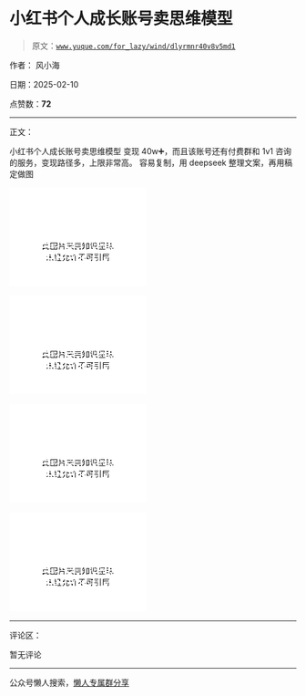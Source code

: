# 小红书个人成长账号卖思维模型

> 原文：[`www.yuque.com/for_lazy/wind/dlyrmnr40v8v5md1`](https://www.yuque.com/for_lazy/wind/dlyrmnr40v8v5md1)

作者： 风小海

日期：2025-02-10

点赞数：**72**

* * *

正文：

小红书个人成长账号卖思维模型 变现 40w➕，而且该账号还有付费群和 1v1 咨询的服务，变现路径多，上限非常高。
容易复制，用 deepseek 整理文案，再用稿定做图

![](img/2db41468bbc9cd2e151e14ba1cc3b756.png "None")

![](img/e4f6c0f36587a5aa9c8037e00a56b467.png "None")

![](img/5c33aa5595e648a4271f8312ab6c59bc.png "None")

![](img/6270ad61a334290ee4c542c2ac97a050.png "None")

* * *

评论区：

暂无评论

* * *

公众号懒人搜索，[懒人专属群分享](https://lazybook.fun/#/blog/group)